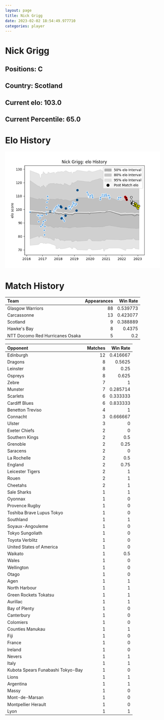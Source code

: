 ```yaml
---  
layout: page  
title: Nick Grigg  
date: 2023-02-02 18:54:49.977710  
categories: player  
---
```

# Nick Grigg

## Positions: C

## Country: Scotland

## Current elo: 103.0

## Current Percentile: 65.0

# Elo History


![elo history](history_NickGrigg.png)
# Match History


| Team                            |   Appearances |   Win Rate |
|:--------------------------------|--------------:|-----------:|
| Glasgow Warriors                |            88 |   0.539773 |
| Carcassonne                     |            13 |   0.423077 |
| Scotland                        |             9 |   0.388889 |
| Hawke's Bay                     |             8 |   0.4375   |
| NTT Docomo Red Hurricanes Osaka |             5 |   0.2      |

| Opponent                          |   Matches |   Win Rate |
|:----------------------------------|----------:|-----------:|
| Edinburgh                         |        12 |   0.416667 |
| Dragons                           |         8 |   0.5625   |
| Leinster                          |         8 |   0.25     |
| Ospreys                           |         8 |   0.625    |
| Zebre                             |         7 |   1        |
| Munster                           |         7 |   0.285714 |
| Scarlets                          |         6 |   0.333333 |
| Cardiff Blues                     |         6 |   0.833333 |
| Benetton Treviso                  |         4 |   1        |
| Connacht                          |         3 |   0.666667 |
| Ulster                            |         3 |   0        |
| Exeter Chiefs                     |         2 |   0        |
| Southern Kings                    |         2 |   0.5      |
| Grenoble                          |         2 |   0.25     |
| Saracens                          |         2 |   0        |
| La Rochelle                       |         2 |   0.5      |
| England                           |         2 |   0.75     |
| Leicester Tigers                  |         2 |   1        |
| Rouen                             |         2 |   1        |
| Cheetahs                          |         2 |   1        |
| Sale Sharks                       |         1 |   1        |
| Oyonnax                           |         1 |   0        |
| Provence Rugby                    |         1 |   0        |
| Toshiba Brave Lupus Tokyo         |         1 |   0        |
| Southland                         |         1 |   1        |
| Soyaux-Angouleme                  |         1 |   0        |
| Tokyo Sungoliath                  |         1 |   0        |
| Toyota Verblitz                   |         1 |   0        |
| United States of America          |         1 |   0        |
| Waikato                           |         1 |   0.5      |
| Wales                             |         1 |   0        |
| Wellington                        |         1 |   0        |
| Otago                             |         1 |   0        |
| Agen                              |         1 |   1        |
| North Harbour                     |         1 |   1        |
| Green Rockets Tokatsu             |         1 |   1        |
| Aurillac                          |         1 |   1        |
| Bay of Plenty                     |         1 |   0        |
| Canterbury                        |         1 |   0        |
| Colomiers                         |         1 |   0        |
| Counties Manukau                  |         1 |   1        |
| Fiji                              |         1 |   0        |
| France                            |         1 |   0        |
| Ireland                           |         1 |   0        |
| Nevers                            |         1 |   1        |
| Italy                             |         1 |   1        |
| Kubota Spears Funabashi Tokyo-Bay |         1 |   0        |
| Lions                             |         1 |   1        |
| Argentina                         |         1 |   1        |
| Massy                             |         1 |   0        |
| Mont-de-Marsan                    |         1 |   0        |
| Montpellier Herault               |         1 |   0        |
| Lyon                              |         1 |   1        |